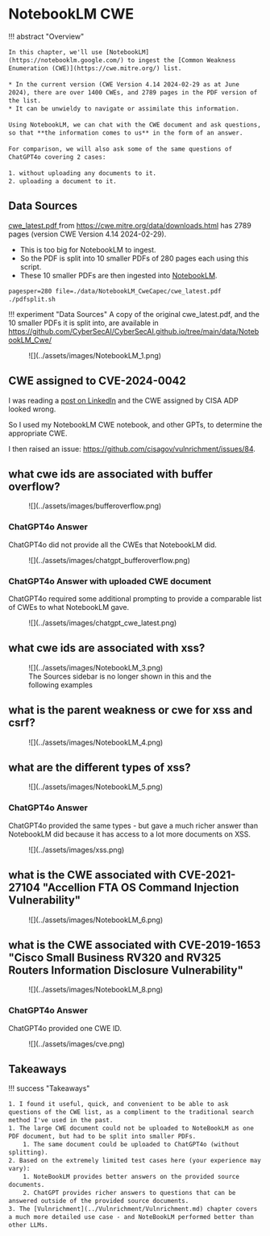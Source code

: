 # NotebookLM CWE

!!! abstract "Overview"

    In this chapter, we'll use [NotebookLM](https://notebooklm.google.com/) to ingest the [Common Weakness Enumeration (CWE)](https://cwe.mitre.org/) list. 

    * In the current version (CWE Version 4.14 2024-02-29 as at June 2024), there are over 1400 CWEs, and 2789 pages in the PDF version of the list. 
    * It can be unwieldy to navigate or assimilate this information. 

    Using NotebookLM, we can chat with the CWE document and ask questions, so that **the information comes to us** in the form of an answer. 

    For comparison, we will also ask some of the same questions of ChatGPT4o covering 2 cases:

    1. without uploading any documents to it.
    2. uploading a document to it.
    


## Data Sources
[cwe_latest.pdf ](https://cwe.mitre.org/data/published/cwe_latest.pdf) from https://cwe.mitre.org/data/downloads.html has 2789 pages (version CWE Version 4.14 2024-02-29).

* This is too big for NotebookLM to ingest.
* So the PDF is split into 10 smaller PDFs of 280 pages each using this script.
* These 10 smaller PDFs are then ingested into [NotebookLM](https://notebooklm.google.com/).

````
pagesper=280 file=./data/NotebookLM_CweCapec/cwe_latest.pdf ./pdfsplit.sh  
````

!!! experiment "Data Sources"
    A copy of the original cwe_latest.pdf, and the 10 smaller PDFs it is split into, are available in
    https://github.com/CyberSecAI/CyberSecAI.github.io/tree/main/data/NotebookLM_Cwe/


<figure markdown>
![](../assets/images/NotebookLM_1.png)
</figure>

## CWE assigned to CVE-2024-0042 
I was reading a [post on LinkedIn](https://www.linkedin.com/feed/update/urn:li:activity:7214295735440187393?commentUrn=urn%3Ali%3Acomment%3A%28activity%3A7214295735440187393%2C7214365350828613632%29&dashCommentUrn=urn%3Ali%3Afsd_comment%3A%287214365350828613632%2Curn%3Ali%3Aactivity%3A7214295735440187393%29) and the CWE assigned by CISA ADP looked wrong.

So I used my NotebookLM CWE notebook, and other GPTs, to determine the appropriate CWE.

I then raised an issue: https://github.com/cisagov/vulnrichment/issues/84.


## what cwe ids are associated with buffer overflow?

<figure markdown>
![](../assets/images/bufferoverflow.png)
</figure>

### ChatGPT4o Answer
ChatGPT4o did not provide all the CWEs that NotebookLM did.

<figure markdown>
![](../assets/images/chatgpt_bufferoverflow.png)
</figure>


### ChatGPT4o Answer with uploaded CWE document
ChatGPT4o required some additional prompting to provide a comparable list of CWEs to what NotebookLM gave.


<figure markdown>
![](../assets/images/chatgpt_cwe_latest.png)
</figure>

## what cwe ids are associated with xss?

<figure markdown>
![](../assets/images/NotebookLM_3.png)
<figcaption>The Sources sidebar is no longer shown in this and the following examples</figcaption>
</figure>

## what is the parent weakness or cwe for xss and csrf?

<figure markdown>
![](../assets/images/NotebookLM_4.png)
</figure>

## what are the different types of xss?

<figure markdown>
![](../assets/images/NotebookLM_5.png)
</figure>

### ChatGPT4o Answer
ChatGPT4o provided the same types - but gave a much richer answer than NotebookLM did because it has access to a lot more documents on XSS.



<figure markdown>
![](../assets/images/xss.png)
</figure>

## what is the CWE associated with CVE-2021-27104 "Accellion FTA OS Command Injection Vulnerability"

<figure markdown>
![](../assets/images/NotebookLM_6.png)
</figure>

## what is the CWE associated with CVE-2019-1653 "Cisco Small Business RV320 and RV325 Routers Information Disclosure Vulnerability"

<figure markdown>
![](../assets/images/NotebookLM_8.png)
</figure>

### ChatGPT4o Answer
ChatGPT4o provided one CWE ID.

<figure markdown>
![](../assets/images/cve.png)
</figure>


  
## Takeaways
  
!!! success "Takeaways" 

    1. I found it useful, quick, and convenient to be able to ask questions of the CWE list, as a compliment to the traditional search method I've used in the past.
    1. The large CWE document could not be uploaded to NoteBookLM as one PDF document, but had to be split into smaller PDFs.
        1. The same document could be uploaded to ChatGPT4o (without splitting).
    2. Based on the extremely limited test cases here (your experience may vary):
        1. NoteBookLM provides better answers on the provided source documents.
        2. ChatGPT provides richer answers to questions that can be answered outside of the provided source documents.
    3. The [Vulnrichment](../Vulnrichment/Vulnrichment.md) chapter covers a much more detailed use case - and NoteBookLM performed better than other LLMs.